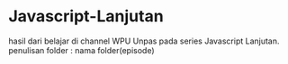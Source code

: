 # Javascript-Lanjutan
hasil dari belajar di channel WPU Unpas pada series Javascript Lanjutan.
penulisan folder : nama folder(episode)

